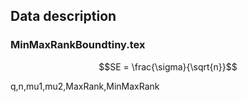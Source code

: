 ## Data description
### MinMaxRankBoundtiny.tex
```math
SE = \frac{\sigma}{\sqrt{n}}
``` 
q,n,mu1,mu2,MaxRank,MinMaxRank

